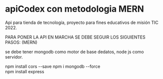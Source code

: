 # apiCodex con metodologia MERN


Api para tienda de tecnología, proyecto para fines educativos de misión TIC 2022.

PARA PONER LA API EN MARCHA SE DEBE SEGUIR LOS SIGUIENTES PASOS: (MERN)

se debe tener mongodb como motor de base dedatos, node js como servidor.

npm install cors --save
npm i mongodb --force  
npm install express


